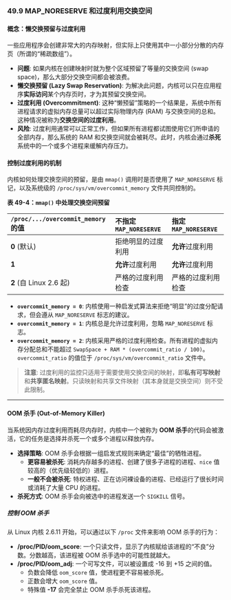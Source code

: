 ### **49.9 MAP_NORESERVE 和过度利用交换空间**

#### **概念：懒交换预留与过度利用**
一些应用程序会创建非常大的内存映射，但实际上只使用其中一小部分分散的内存页（所谓的“稀疏数组”）。

* **问题**: 如果内核在创建映射时就为整个区域预留了等量的交换空间 (swap space)，那么大部分交换空间都会被浪费。
* **懒交换预留 (Lazy Swap Reservation)**: 为解决此问题，内核可以只在应用程序**实际访问**某个内存页时，才为其预留交换空间。
* **过度利用 (Overcommitment)**: 这种“懒预留”策略的一个结果是，系统中所有进程请求的虚拟内存总量可以超过实际物理内存 (RAM) 与交换空间的总和。这种情况被称为**交换空间的过度利用**。
* **风险**: 过度利用通常可以正常工作，但如果所有进程都试图使用它们所申请的全部内存，那么系统的 RAM 和交换空间就会被耗尽。此时，内核会通过**杀死**系统中的一个或多个进程来缓解内存压力。

#### **控制过度利用的机制**
内核如何处理交换空间的预留，是由 `mmap()` 调用时是否使用了 `MAP_NORESERVE` 标记，以及系统级的 `/proc/sys/vm/overcommit_memory` 文件共同控制的。

**表 49-4：`mmap()` 中处理交换空间预留**

| `/proc/.../overcommit_memory` 的值 | **不**指定 `MAP_NORESERVE` | **指定** `MAP_NORESERVE` |
| :------------------------------- | :---------------------- | :--------------------- |
| **0** (默认)                       | 拒绝明显的过度利用               | **允许**过度利用             |
| **1**                            | **允许**过度利用              | **允许**过度利用             |
| **2** (自 Linux 2.6 起)            | 严格的过度利用检查               | 严格的过度利用检查              |

* **`overcommit_memory = 0`**: 内核使用一种启发式算法来拒绝“明显”的过度分配请求，但会遵从 `MAP_NORESERVE` 标志的建议。
* **`overcommit_memory = 1`**: 内核总是允许过度利用，忽略 `MAP_NORESERVE` 标志。
* **`overcommit_memory = 2`**: 内核采用严格的过度利用检查。所有进程的虚拟内存分配总和不能超过 `SwapSpace + RAM * (overcommit_ratio / 100)`。`overcommit_ratio` 的值位于 `/proc/sys/vm/overcommit_ratio` 文件中。

> **注意**: 过度利用的监控只适用于需要使用交换空间的映射，即**私有可写映射**和**共享匿名映射**。只读映射和共享文件映射（其本身就是交换空间）则不受此限制。

---
#### **OOM 杀手 (Out-of-Memory Killer)**
当系统因内存过度利用而耗尽内存时，内核中一个被称为 **OOM 杀手**的代码会被激活，它的任务是选择并杀死一个或多个进程以释放内存。

* **选择策略**: OOM 杀手会根据一组启发式规则来确定“最佳”的牺牲进程。
    * **更容易被杀死**: 消耗内存越多的进程、创建了很多子进程的进程、`nice` 值较高的（优先级较低的）进程。
    * **一般不会被杀死**: 特权进程、正在访问裸设备的进程、已经运行了很长时间或消耗了大量 CPU 的进程。
* **杀死方式**: OOM 杀手会向被选中的进程发送一个 `SIGKILL` 信号。

##### **控制 OOM 杀手**
从 Linux 内核 2.6.11 开始，可以通过以下 `/proc` 文件来影响 OOM 杀手的行为：
* **/proc/PID/oom_score**: 一个只读文件，显示了内核赋给该进程的“不良”分数。分数越高，该进程被 OOM 杀手选中的可能性就越大。
* **/proc/PID/oom_adj**: 一个可写文件，可以被设置成 -16 到 +15 之间的值。
    * 负数会降低 `oom_score` 值，使进程更不容易被杀死。
    * 正数会增大 `oom_score` 值。
    * 特殊值 **-17** 会完全禁止 OOM 杀手杀死该进程。